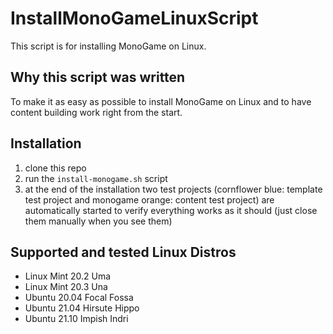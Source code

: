 # InstallMonoGameLinuxScript
This script is for installing MonoGame on Linux.
## Why this script was written
To make it as easy as possible to install MonoGame on Linux and to have content building work right from the start.
## Installation
1. clone this repo
1. run the `install-monogame.sh` script
1. at the end of the installation two test projects (cornflower blue: template test project and monogame orange: content test project) are automatically started to verify everything works as it should (just close them manually when you see them)
## Supported and tested Linux Distros
* Linux Mint 20.2 Uma
* Linux Mint 20.3 Una
* Ubuntu 20.04 Focal Fossa
* Ubuntu 21.04 Hirsute Hippo
* Ubuntu 21.10 Impish Indri